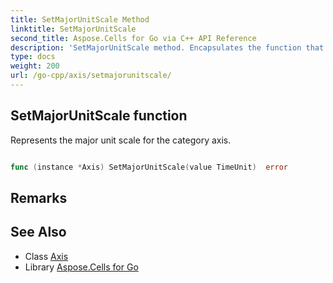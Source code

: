```yaml
---
title: SetMajorUnitScale Method 
linktitle: SetMajorUnitScale
second_title: Aspose.Cells for Go via C++ API Reference
description: 'SetMajorUnitScale method. Encapsulates the function that represents setmajorunitscale in Go.'
type: docs
weight: 200
url: /go-cpp/axis/setmajorunitscale/
---
```


## SetMajorUnitScale function

Represents the major unit scale for the category axis.

```go

func (instance *Axis) SetMajorUnitScale(value TimeUnit)  error

```

## Remarks


## See Also

* Class [Axis](../)
* Library [Aspose.Cells for Go](../../)
